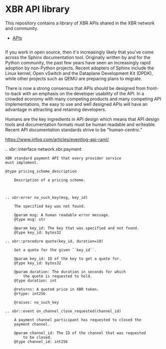 # XBR API library

This repository contains a library of XBR APIs shared in the XBR network and community.

* [APIs](api/)


```yaml

```


If you work in open source, then it's increasingly likely that you've come across the Sphinx documentation tool. Originally written by and for the Python community, the past few years have seen an increasingly rapid adoption by non-Python projects. Recent adopters of Sphinx include the Linux kernel, Open vSwitch and the Dataplane Development Kit (DPDK), while other projects such as QEMU are preparing plans to migrate.



There is now a strong consensus that APIs should be designed from front-to-back with an emphasis on the developer usability of the API. In a crowded economy with many competing products and many competing API implementations, the easy to use and well designed APIs will have an advantage in attracting and retaining developers.

Humans are the key ingredients in API design which means that API design tools and documentation formats must be human readable and writeable. Recent API documentation standards strive to be "human-centric."

https://www.infoq.com/articles/eventlog-api-raml/


.. xbr::interface network.xbr.payment

    XBR standard payment API that every provider service
    must implement.

    @type pricing_scheme_description

        Description of a pricing scheme.



    .. xbr:error no_such_key(msg, key_id)

        The specified key was not found.

        @param msg: A human readable error message.
        @type msg: str

        @param key_id: The key that was specified and not found.
        @type key_id: bytes32

    .. xbr::procedure quote(key_id, duration=10)

        Get a quote for the given ``key_id``.

        @param key_id: ID of the key to get a quote for.
        @type key_id: bytes32

        @param duration: The duration in seconds for which
            the quote is requested to hold.
        @type duration: int

        @returns: A quoted price in XBR token.
        @rtype: int256

        @raises: no_such_key

    .. xbr::event on_channel_close_requested(channel_id)

        A payment channel participant has requested to closed the
        payment channel.

        @param channel_id: The ID of the channel that was requested
            to be closed.
        @type channel_id: int256
